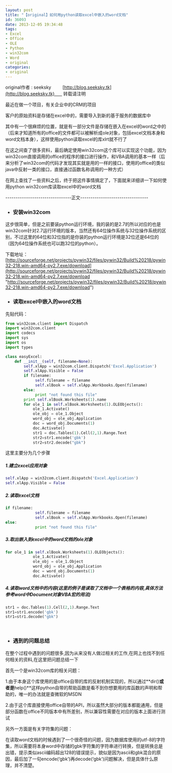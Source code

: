 ```yaml
---
layout: post
title: "【original】如何用python读取excel中嵌入的word文档"
id: 36093
date: 2013-12-05 19:34:48
tags: 
- Excel
- Office
- OLE
- Python
- win32com
- Word
- original
categories: 
- original
---
```


original作者 : seeksky         [http://blog.seeksky.tk](http://blog.seeksky.tk)       转载请注明

最近在做一个项目，有关企业中的CRM的项目

客户的原始资料是存储在excel中的，需要导入到新的基于服务的数据库中

其中有一个很麻烦的位置，就是有一部分文件是存储在嵌入在excel的word之中的（后来才知道所有的office的文件都可以被解析成ole对象，包括excel文档本身和word文档本身），这样使用python读取excel的库xlrt就不行了

在这之间查了很多资料，最后确定使用win32com这个库可以实现这个功能，因为win32com直接调用的office的程序的接口进行操作，和VBA调用的基本一样（后来分析了win32com的代码才发现其实就是用的一样的接口，使用的office的类似java中反射一类的接口，直接通过函数名称调用的一种方式）

在网上查找了一些资料之后，终于把这件事情搞定了，下面就来详细讲一下如何使用python win32com库读取excel中的word文档

--------------------------------正文---------------------------------

*   ### 安装win32com
这步很简单，但是之前要装python运行环境，我的装的是2.7的所以对应的也是win32com针对2.7运行环境的版本，当然还有64位操作系统与32位操作系统的区别，不过这里的64位和32位指的是你装的python运行环境是32位还是64位的（因为64位操作系统也可以跑32位的python）。

下载地址：[http://sourceforge.net/projects/pywin32/files/pywin32/Build%20218/pywin32-218.win-amd64-py2.7.exe/download](http://sourceforge.net/projects/pywin32/files/pywin32/Build%20218/pywin32-218.win-amd64-py2.7.exe/download "http://sourceforge.net/projects/pywin32/files/pywin32/Build%20218/pywin32-218.win-amd64-py2.7.exe/download")

*   ### 读取excel中嵌入的word文档
先贴代码：

~~~ python
from win32com.client import Dispatch
import win32com.client
import codecs
import sys
import os
import types

class easyExcel:
    def __init__(self, filename=None):
        self.xlApp = win32com.client.Dispatch('Excel.Application')
        self.xlApp.Visible = False
        if filename:
             self.filename = filename
             self.xlBook = self.xlApp.Workbooks.Open(filename)
        else:
             print "not found this file"
        print self.xlBook.Worksheets(1).name
        for ole_1 in self.xlBook.Worksheets(1).OLEObjects():
            ole_1.Activate()
            ole_obj = ole_1.Object
            word_obj = ole_obj.Application
            doc = word_obj.Documents(1)
            doc.Activate()
            str1 = doc.Tables(1).Cell(2,1).Range.Text
            str2=str1.encode('gbk')
            str2=str2.decode("gbk")
~~~

这里主要分为几个步骤

##### 1.建立excel应用对象

~~~ python
self.xlApp = win32com.client.Dispatch('Excel.Application')
self.xlApp.Visible = False
~~~

##### 2.读取excel文档

~~~ python
if filename:
             self.filename = filename
             self.xlBook = self.xlApp.Workbooks.Open(filename)
else:
             print "not found this file"
~~~

##### 3.取出嵌入到excel中的word文档的ole对象

~~~ python
for ole_1 in self.xlBook.Worksheets(1).OLEObjects():
            ole_1.Activate()
            ole_obj = ole_1.Object
            word_obj = ole_obj.Application
            doc = word_obj.Documents(1)
            doc.Activate()
~~~

##### 4.读取word文档中的内容(这里的例子是读取了文档中一个表格的内容,具体方法参考word中Document对象VBA宏的用法)

~~~ python
str1 = doc.Tables(1).Cell(2,1).Range.Text
str1=str1.encode('gbk')
str1=str1.decode("gbk")
~~~

&nbsp;

*   ### 遇到的问题总结
在整个过程中遇到的问题很多,因为从来没有人做过相关的工作,在网上也找不到任何相关的资料,在这里把问题总结一下

首先一个是win32com库的相关问题：

1.由于本身这个库使用的是office自带的库的反射机制实现的，所以通过**dir()**或者是**help()**这样python自带的帮助函数是看不到你想要用的库函数的声明和帮助的，唯一的办法就是查微软的MSDN

2.由于这个库直接使用office自带的API，所以虽然大部分的版本都能通用，但是部分函数在office不同版本中有所差别，所以兼容性需要在对应的版本上面进行测试

另外一方面是有关字符集的问题：

在读取word文档的时候遇到了一个很奇怪的问题，因为数据库使用的utf-8的字符集，所以需要将本身word中存储的gbk字符集的字符串进行转换，但是转换总是出错，提示类似ascii编码超出128的错误提示，貌似是因为ascii和gbk混合的原因，最后加了一句encode(‘gbk’)再decode(‘gbk’)问题解决，但是具体什么原理，并不清楚。
